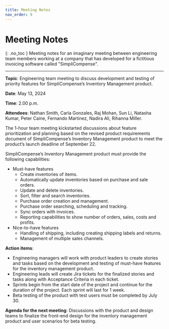 ```yaml
---
title: Meeting Notes
nav_order: 9
---
```


# Meeting Notes
{: .no_toc }
Meeting notes for an imaginary meeting between engineering team members working at a company that has developed for a fictitious invoicing software called "SimpliCompense".

------------------------------------

**Topic**: Engineering team meeting to discuss development and testing of priority features for SimpliCompense’s Inventory Management product.

**Date**: May 13, 2024

**Time**: 2.00 p.m.

**Attendees**: Nathan Smith, Carla Gonzales, Raj Mohan, Sun Li, Natasha Kumar, Peter Caine, Fernando Martinez, Nadira Ali, Rihanna Miller.

The 1-hour team meeting kickstarted discussions about feature prioritization and planning based on the revised product requirements document of SimpliCompense’s Inventory Management product to meet the product’s launch deadline of September 22.

SimpliCompense’s Inventory Management product must provide the following capabilities:
* Must-have features
  * Create inventories of items.
  * Automatically update inventories based on purchase and sale orders.
  * Update and delete inventories.
  * Sort, filter and search inventories.
  * Purchase order creation and management.
  * Purchase order searching, scheduling and tracking.
  * Sync orders with invoices.
  * Reporting capabilities to show number of orders, sales, costs and profits.
* Nice-to-have features
  * Handling of shipping, including creating shipping labels and returns.
  * Management of multiple sales channels.

**Action items**:
  * Engineering managers will work with product leaders to create stories and tasks based on the development and testing of must-have features for the inventory management product.
  * Engineering leads will create Jira tickets for the finalized stories and tasks along with Acceptance Criteria in each ticket.
  * Sprints begin from the start date of the project and continue for the duration of the project. Each sprint will last for 1 week.
  * Beta testing of the product with test users must be completed by July 30.

**Agenda for the next meeting**: Discussions with the product and design teams to finalize the front-end design for the inventory management product and user scenarios for beta testing.
